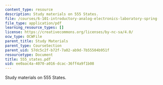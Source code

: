 ```yaml
---
content_type: resource
description: Study materials on 555 States.
file: /courses/6-101-introductory-analog-electronics-laboratory-spring-2007/ee0aac4a4070a016dcac36ff4a9f1b08_555_states.pdf
file_type: application/pdf
learning_resource_types: []
license: https://creativecommons.org/licenses/by-nc-sa/4.0/
ocw_type: OCWFile
parent_title: Study Materials
parent_type: CourseSection
parent_uid: 57dc5c2f-b72f-7a02-ab9d-7b55504b951f
resourcetype: Document
title: 555_states.pdf
uid: ee0aac4a-4070-a016-dcac-36ff4a9f1b08
---
```

Study materials on 555 States.
